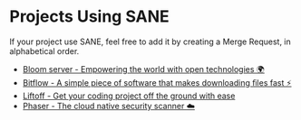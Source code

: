 # Projects Using SANE

If your project use SANE, feel free to add it by creating a Merge Request, in alphabetical order.

* [Bloom server - Empowering the world with open technologies 🌍](https://gitlab.com/bloom42/server)
* [Bitflow - A simple piece of software that makes downloading ﬁles fast ⚡](https://gitlab.com/bloom42/bitflow)
* [Liftoff - Get your coding project off the ground with ease](https://github.com/juliangaal/liftoff)
* [Phaser - The cloud native security scanner ☁️](https://gitlab.com/bloom42/phaser)
